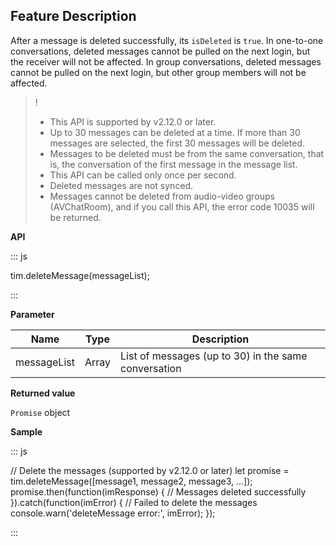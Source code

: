 ## Feature Description

After a message is deleted successfully, its `isDeleted` is `true`. In one-to-one conversations, deleted messages cannot be pulled on the next login, but the receiver will not be affected. In group conversations, deleted messages cannot be pulled on the next login, but other group members will not be affected.

>!
>- This API is supported by v2.12.0 or later.
>- Up to 30 messages can be deleted at a time. If more than 30 messages are selected, the first 30 messages will be deleted.
>- Messages to be deleted must be from the same conversation, that is, the conversation of the first message in the message list.
>- This API can be called only once per second.
>- Deleted messages are not synced.
>- Messages cannot be deleted from audio-video groups (AVChatRoom), and if you call this API, the error code 10035 will be returned.

**API**

<dx-codeblock>
:::  js

tim.deleteMessage(messageList);

:::
</dx-codeblock>

**Parameter**

| Name               | Type     | Description                                                  |
| ------------------ | -------- |------------------------------------------------------------ |
| messageList          | Array |  List of messages (up to 30) in the same conversation |

**Returned value**

`Promise` object

**Sample**

<dx-codeblock>
:::  js

// Delete the messages (supported by v2.12.0 or later)
let promise = tim.deleteMessage([message1, message2, message3, ...]);
promise.then(function(imResponse) {
  // Messages deleted successfully
}).catch(function(imError) {
  // Failed to delete the messages
  console.warn('deleteMessage error:', imError);
});

:::
</dx-codeblock>